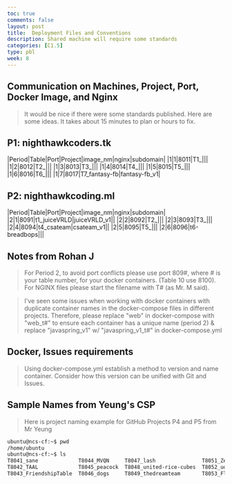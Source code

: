 ```yaml
---
toc: true
comments: false
layout: post
title:  Deployment Files and Conventions
description: Shared machine will require some standards
categories: [C1.5]
type: pbl
week: 8
---
```


## Communication on Machines, Project, Port, Docker Image, and Nginx
> It would be nice if there were some standards published.  Here are some ideas.  It takes about 15 minutes to plan or hours to fix.  

## P1: nighthawkcoders.tk

|Period|Table|Port|Project|image_nm|nginx|subdomain|
|1|1|8011|T1_|||
|1|2|8012|T2_|||
|1|3|8013|T3_|||
|1|4|8014|T4_|||
|1|5|8015|T5_|||
|1|6|8016|T6_|||
|1|7|8017|T7_fantasy-fb|fantasy-fb_v1|

## P2: nighthawkcoding.ml

|Period|Table|Port|Project|image_nm|nginx|subdomain|
|2|1|8091|t1_juiceVRLD|juiceVRLD_v1||
|2|2|8092|T2_|||
|2|3|8093|T3_|||
|2|4|8094|t4_csateam|csateam_v1||
|2|5|8095|T5_|||
|2|6|8096|t6-breadbops|||

## Notes from Rohan J
> For Period 2, to avoid port conflicts please use port 809#, where # is your table number, for your docker containers. (Table 10 use 8100).
For NGINX files please start the filename with T# (as Mr. M said).

> I've seen some issues when working with docker containers with duplicate container names in the docker-compose files in different projects. Therefore, please replace "web" in docker-compose with "web_t#" to ensure each container has a unique name (period 2) & replace "javaspring_v1" w/ "javaspring_v1_t#" in docker-compose.yml

## Docker, Issues requirements
> Using docker-compose.yml establish a method to version and name container.  Consider how this version can be unified with Git and Issues.

## Sample Names from Yeung's CSP
> Here is project naming example for GitHub Projects P4 and P5 from Mr Yeung

```bash
ubuntu@ncs-cf:~$ pwd
/home/ubuntu
ubuntu@ncs-cf:~$ ls
T8041_sane             T8044_MVQN     T8047_lash               T8051_ZestyYeung          T8054_Scrum_Daddys  T8057_CASA
T8042_TAAL             T8045_peacock  T8048_united-rice-cubes  T8052_udderly_delectable  T8055_Sport         T8058_time
T8043_FriendshipTable  T8046_dogs     T8049_thedreamteam       T8053_Flask_Swag          T8056_berries       T8059_lyntax
```